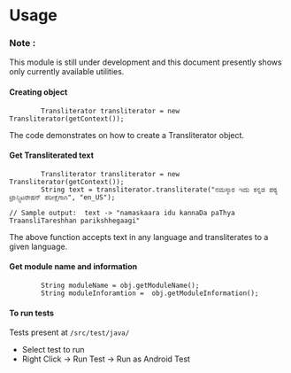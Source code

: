 Usage
=====

### Note :
This module is still under development and this document presently shows only currently available utilities.

#### Creating object
```
        Transliterator transliterator = new Transliterator(getContext());
```
The code demonstrates on how to create a Transliterator object. 

#### Get Transliterated text
```
        Transliterator transliterator = new Transliterator(getContext());
        String text = transliterator.transliterate("ನಮಸ್ಕಾರ ಇದು ಕನ್ನಡ ಪಠ್ಯ ಟ್ರಾನ್ಸ್ಲಿಟರೇಷನ್ ಪರೀಕ್ಷೆಗಾಗಿ", "en_US");
        
// Sample output:  text -> "namaskaara idu kannaDa paThya TraansliTareshhan parikshhegaagi"
```

The above function accepts text in any language and transliterates to a given language.


#### Get module name and information
```
        String moduleName = obj.getModuleName();
        String moduleInforamtion =  obj.getModuleInformation();
```

#### To run tests

  Tests present at `/src/test/java/`

  - Select test to run
  - Right Click -> Run Test -> Run as Android Test
